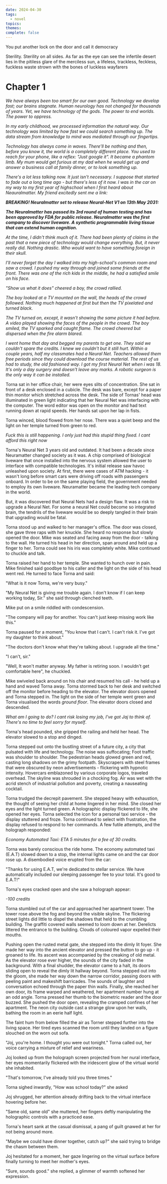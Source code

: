 ```yaml
---
date: 2024-04-30
tags:
  - novel
topics: 
themes: 
complete: false
---
```

You put another lock on the door and call it democracy

Sterility. Sterility on all sides. As far as the eye can see the infertile desert lies in the pitiless glare of the merciless sun, a lifeless, trackless, feckless, fuckless waste strown with the bones of luckless wayfarers

# Chapter 1

*We have always been too smart for our own good. Technology we develop fast; our brains stagnate. Human neurology has not changed for thousands of years. Yet, we have technology of the gods. The power to end worlds. The power to oppress.* 


*In my early childhood, we processed information the natural way. Our technology was limited by how fast we could search something up. The data stream from knowledge to mind was mediated through our fingertips.* 


*Technology has always come in waves. There'll be nothing and then, before you know it, the world is a completely different place. You used to reach for your phone, like a reflex: "Just google it". It became a phantom limb. My mum would get furious at my dad when he would get up and answer a business call at family dinner, or to look something up.*


*There's a lot less talking now. It just isn't necessary. I suppose that started to fade out a long time ago - but there's less of it now. I was in the car on my way to my first year of highschool when I first heard about Neauralmatter. My friend excitedly sent me a link:*


***BREAKING! Neuralmatter set to release Neural-Net V1 on 13th May 2031:***


***The Neuralmatter has passed its 3rd round of human testing and has been approved by FDA for public release. Neuralmatter was the first company to discover liveware. A synthetic programmable living tissue that can extend human cognition.***



*At the time, I didn't think much of it. There had been plenty of claims in the past that a new piece of technology would change everything. But, it never really did. Nothing drastic. Who would want to have something foreign in their skull.*


*I'll never forget the day I walked into my high-school's common room and saw a crowd. I pushed my way through and joined some friends at the front. There was one of the rich kids in the middle, he had a satisfied smile on his face.*


*"Show us what it does" cheered a boy, the crowd rallied.*


*The boy looked at a TV mounted on the wall, the heads of the crowd followed. Nothing much happened at first but then the TV pixelated and turned black.* 


*The TV turned on, except, it wasn't showing the same picture it had before. A video played showing the faces of the people in the crowd. The boy smiled, the TV sparked and caught flame. The crowd cheered but dispersed when the fire alarm blared.*


*I went home that day and begged my parents to get one. They said we couldn't spare the credits. I knew we couldn't but it still hurt. Within a couple years, half my classmates had a Neural Net. Teachers allowed them free periods since they could download the course material. The rest of us had to study, the old fashioned way. I got my first Neural Net when i was 18. It's only a day surgery and doesn't leave any marks. A robotic surgeon is the only way it can be installed.*


Torna sat in her office chair, her were eyes slits of concentration. She sat in front of a desk enclosed in a cubicle. The desk was bare, except for a paper thin monitor which stretched across the desk. The side of Tornas' head was illuminated in green light indicating that her Neural Net was interfacing with the computer. The word editor was open on the monitor and had text running down at rapid speeds. Her hands sat upon her lap in fists. 


Torna winced, blood flowed from her nose. There was a quiet beep and the light on her temple turned from green to red. 


*Fuck this is still happening. I only just had this stupid thing fixed. I cant afford this right now*


Torna's Neural Net 3 years old and outdated. It had been a decade since Neuramatter changed society as it was. A chip comprised of biological liveware that once installed into the nervous system allowed the user to interface with compatible technologies. It's initial release saw havoc unleashed upon society. At first, there were cases of ATM hacking - it wasn't long before smart cars were driving off roads with passengers onboard. In order to be on the same playing field, the government needed to employ its own liveware. Neuramatter became the leading tech company in the world. 


But, it was discovered that Neural Nets had a design flaw. It was a risk to upgrade a Neural Net. For some a neural Net could become so integrated brain, the tendrils of the liveware would be so deeply tangled in their brain that upgrading would be fatal.


Torna stood up and walked to her manager's office. The door was closed, she gave three raps with her knuckle. She heard no response but slowly opened the door. Mike was seated and facing away from the door - talking to the wall. He turned his head in her direction, span around and held up a finger to her. Torna could see his iris was completely white. Mike continued to chuckle and talk. 


Torna raised her hand to her temple. She wanted to hunch over in pain. Mike finished said goodbye to his caller and the light on the side of his head went red. He turned to face Torna and said:


"What is it now Torna, we're very busy." 


"My Neural Net is giving me trouble again. I don't know if I can keep working today, Sir." she said through clenched teeth.  


Mike put on a smile riddled with condescension. 


"The company will pay for another. You can't just keep missing work like this."


Torna paused for a moment, "You know that I can't. I can't risk it. I've got my daughter to think about."


"The doctors don't know what they're talking about. I upgrade all the time."  


"I can't, sir."


"Well, It won't matter anyway. My father is retiring soon. I wouldn't get comfortable here", he chuckled.


Mike swiveled back around on his chair and resumed his call - he held up a hand and waved Torna away. Torna stormed back to her desk and switched off the monitor before heading to the elevator. The elevator doors opened and Torna stepped in. The light on the side of her temple went green and Torna visualised the words *ground floor*. The elevator doors closed and descended.


*What am I going to do? I cant risk losing my job, I've got Jaj to think of. There's no time to feel sorry for myself*.


Torna's head pounded, she gripped the railing and held her head. The elevator slowed to a stop and dinged. 


Torna stepped out onto the bustling street of a future city, a city that pulsated with life and technology. The noise was suffocating; Foot traffic was shoulder to shoulder. The pedestrian heads glowed green and red, casting long shadows on the grimy footpath. Skyscrapers with steel frames that were obscured by neon advertisements - flickering with hypnotic intensity. Hovercars emblazoned by various corporate logos, traveled overhead. The skyline was shrouded in a chocking fog. Air was wet with the acrid stench of industrial pollution and poverty, creating a nauseating cocktail. 


Torna trudged the decrepit pavement. She stepped heavy with exhaustion, the thought of seeing her child at home lingered in her mind. She closed her eyes and the light turned green. A holographic display flickered to life, she opened her eyes. Torna selected the icon for a personal taxi service - the display stuttered and froze. Torna continued to select with frustration, the display refused to respond to her commands. A few futile attempts, and the holograph responded:


*Economy Automated Taxi: ETA 5 minutes for a fee of 30 credits.*


Torna was barely conscious the ride home. The economy automated taxi (E.A.T) slowed down to a stop, the internal lights came on and the car door rose up. A disembodied voice erupted from the car:

"Thanks for using E.A.T, we're dedicated to stellar service. We have automatically included our sleeping passenger fee to your total. It's good to E.A.T!" 


Torna's eyes cracked open and she saw a holograph appear: 


*-100 credits* 


Torna stumbled out of the car and approached her apartment tower. The tower rose above the fog and beyond the visible skyline. The flickering street lights did little to dispel the shadows that held to the crumbling building. The graffiti covered walls seemed to loom down at her. Derelicts littered the entrance to the building. Clouds of coloured vapor expelled their mouths. 


Pushing open the rusted metal gate, she stepped into the dimly lit foyer. She made her way into the ancient elevator and pressed the button to go up - it groaned to life. Its ascent was accompanied by the creaking of old metal. As the elevator rose ever higher, the sounds of the city faded in the background. With a final shudder, the elevator came to a halt, its doors sliding open to reveal the dimly lit hallway beyond. Torna stepped out into the gloom, she made her way down the narrow corridor, passing doors with peeling paint and makeshift barricades. The sounds of laughter and conversation echoed through the paper thin walls. Finally, she reached her own door, its frame warped and weathered, her apartment number hung at an odd angle. Torna pressed her thumb to the biometric reader and the door buzzed. She pushed the door open, revealing the cramped confines of her apartment. The neon city outside cast a strange glow upon her walls, bathing the room in an eerie half light. 

The faint hum from below filled the air as Torner stepped further into the living space. Her tired eyes scanned the room until they landed on a figure slouched on the worn out sofa. 


"Joj, you're home. I thought you were out tonight." Torna called out, her voice carrying a mixture of relief and weariness. 


Joj looked up from the holograph screen projected from her nural interface, her eyes momentarily flickered with the iridescent glow of the virtual world she inhabited. 


"That's tomorrow, I've already told you three times."


Torna sighed inwardly, "How was school today?" she asked


Joj shrugged, her attention already drifting back to the virtual interface hovering before her. 


"Same old, same old" she muttered, her fingers deftly manipulating the holographic controls with a practiced ease.


Torna's heart sank at the casual dismissal, a pang of guilt gnawed at her for not being around more. 

"Maybe we could have dinner together, catch up?" she said trying to bridge the chasm between them.


Joj hesitated for a moment, her gaze lingering on the virtual surface before finally turning to meet her mother's eyes. 


"Sure, sounds good." she replied, a glimmer of warmth softened her expression.
